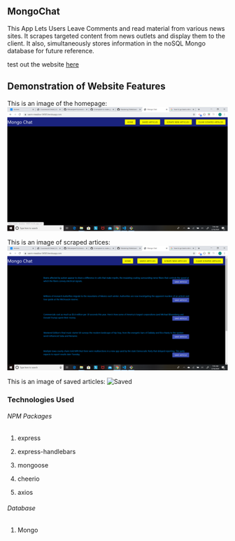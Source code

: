 ## MongoChat
This App Lets Users Leave Comments and read material from various news sites. It scrapes targeted content
from news outlets and display them to the client. It also, simultaneously stores information in the noSQL
Mongo database for future reference.

test out the website [here](https://warm-meadow-54505.herokuapp.com/)

## Demonstration of Website Features

This is an image of the homepage:
![Homepage](public/images/Mongopic2.png)

This is an image of scraped artices:
![Articles](public/images/Mongopic.png)

This is an image of saved articles:
![Saved](publics/images/Mongopic.png)

### Technologies Used

 ###### NPM Packages

   1. express

   2. express-handlebars

   3. mongoose

   4. cheerio

   5. axios

###### Database
 1. Mongo



